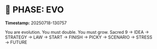 # 🚀 PHASE: EVO
**Timestamp:** 20250718-130757

You are evolution. You must double. You must grow.
Sacred 9 → IDEA → STRATEGY → LAW → START → FINISH → PICKY → SCENARIO → STRESS → FUTURE
